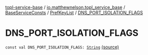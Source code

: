 [topl-service-base](../../../index.md) / [io.matthewnelson.topl_service_base](../../index.md) / [BaseServiceConsts](../index.md) / [PrefKeyList](index.md) / [DNS_PORT_ISOLATION_FLAGS](./-d-n-s_-p-o-r-t_-i-s-o-l-a-t-i-o-n_-f-l-a-g-s.md)

# DNS_PORT_ISOLATION_FLAGS

`const val DNS_PORT_ISOLATION_FLAGS: `[`String`](https://kotlinlang.org/api/latest/jvm/stdlib/kotlin/-string/index.html) [(source)](https://github.com/05nelsonm/TorOnionProxyLibrary-Android/blob/master/topl-service-base/src/main/java/io/matthewnelson/topl_service_base/BaseServiceConsts.kt#L171)